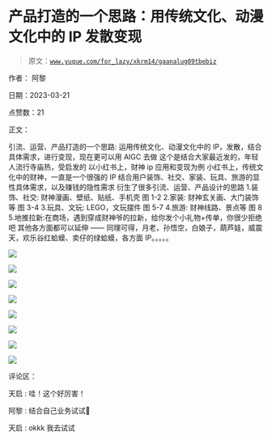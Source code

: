 # 产品打造的一个思路：用传统文化、动漫文化中的 IP 发散变现

> 原文：[`www.yuque.com/for_lazy/xkrm14/gaanalug09tbebiz`](https://www.yuque.com/for_lazy/xkrm14/gaanalug09tbebiz)

作者： 阿黎

日期：2023-03-21

点赞数：21

正文：

引流、运营、产品打造的一个思路: 运用传统文化、动漫文化中的 IP，发散，结合具体需求，进行变现，现在更可以用 AIGC 去做 这个是结合大家最近发的，年轻人流行寺庙热，受启发的 以小红书上，财神 ip 应用和变现为例 小红书上，传统文化中的财神，一直是一个很强的 IP 结合用户装饰、社交、家装、玩具、旅游的显性具体需求，以及赚钱的隐性需求 衍生了很多引流、运营、产品设计的思路 1.装饰、社交: 财神漫画、壁纸、贴纸、手机壳 图 1-2 2.家装: 财神玄关画、大门装饰等 图 3-4 3.玩具、文玩: LEGO，文玩摆件 图 5-7 4.旅游: 财神线路、景点等 图 8 5.地推拉新:在商场，遇到穿成财神爷的拉新，给你发个小礼物+传单，你很少拒绝吧 其他各方面都可以延伸 —— 同理可得，月老，孙悟空，白娘子，葫芦娃，威震天，欢乐谷红蛤蟆、卖仔的绿蛤蟆，各方面 IP。。。。。

![](img/b232a6b137c5258992dd0643d30cd4f7.png)  

![](img/7f9780d4cfcadcc50b1577f601b8e540.png)

![](img/7c442a590aa691ba460a9c6541fe9c02.png)

![](img/ec407823d85b5a173ad8d17fe62172a8.png)

![](img/bb0df4b214a934c90238049014bda21f.png)

![](img/67cc4ba787224aa4eaf65bccff3b056b.png)

![](img/065d4b72e640d173f99eaa3e45da11a4.png)

![](img/91361bc9720c44d01fedf4d851755687.png)  

评论区：

天启 : 哇！这个好厉害！

阿黎 : 结合自己业务试试😬

天启 : okkk 我去试试

